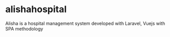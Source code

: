 # alishahospital
Alisha is a hospital management system developed with Laravel, Vuejs with SPA methodology
